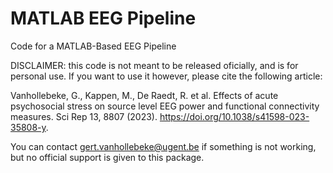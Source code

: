 # MATLAB EEG Pipeline

 Code for a MATLAB-Based EEG Pipeline
 
 DISCLAIMER: this code is not meant to be released oficially, and is for personal use. If you want to use it however, please cite the following article: 
 
 Vanhollebeke, G., Kappen, M., De Raedt, R. et al. Effects of acute psychosocial stress on source level EEG power and functional connectivity measures. Sci Rep 13, 8807 (2023). https://doi.org/10.1038/s41598-023-35808-y. 
 
 You can contact gert.vanhollebeke@ugent.be if something is not working, but no official support is given to this package.
